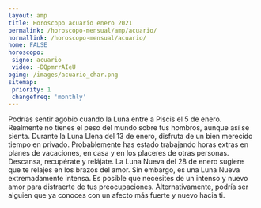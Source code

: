 ```yaml
---
layout: amp
title: Horoscopo acuario enero 2021 
permalink: /horoscopo-mensual/amp/acuario/
normallink: /horoscopo-mensual/acuario/
home: FALSE
horoscopo:
 signo: acuario
 video: -DQpmrrAIeU
ogimg: /images/acuario_char.png
sitemap:
 priority: 1
 changefreq: 'monthly'
---
```



Podrías sentir agobio cuando la Luna entre a Piscis el 5 de enero. Realmente no tienes el peso del mundo sobre tus hombros, aunque así se sienta. Durante la Luna Llena del 13 de enero, disfruta de un bien merecido tiempo en privado. Probablemente has estado trabajando horas extras en planes de vacaciones, en casa y en los placeres de otras personas. Descansa, recupérate y relájate. La Luna Nueva del 28 de enero sugiere que te relajes en los brazos del amor. Sin embargo, es una Luna Nueva extremadamente intensa. Es posible que necesites de un intenso y nuevo amor para distraerte de tus preocupaciones. Alternativamente, podría ser alguien que ya conoces con un afecto más fuerte y nuevo hacia ti.
